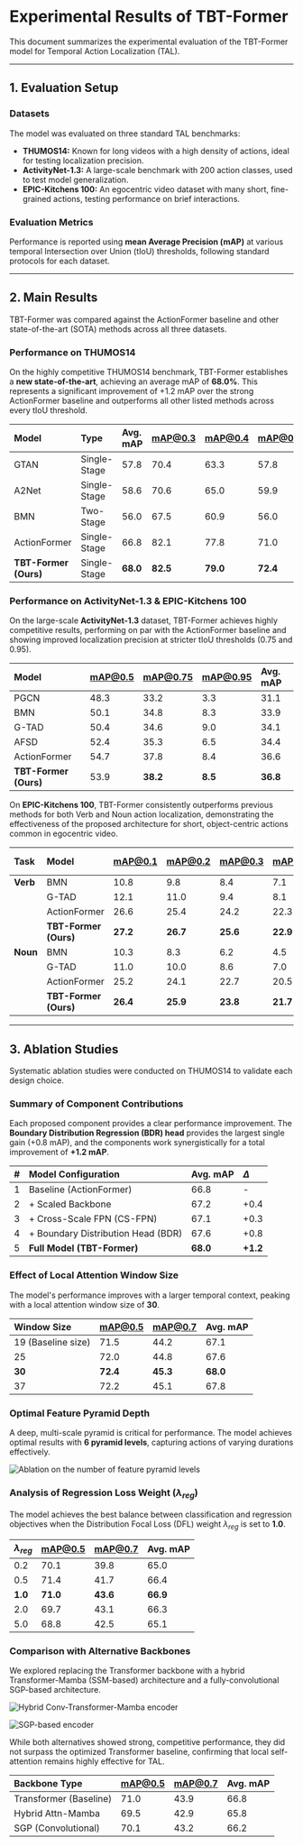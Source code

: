 # Experimental Results of TBT-Former

This document summarizes the experimental evaluation of the TBT-Former model for Temporal Action Localization (TAL).

---

## 1. Evaluation Setup

### Datasets
The model was evaluated on three standard TAL benchmarks:
* **THUMOS14:** Known for long videos with a high density of actions, ideal for testing localization precision.
* **ActivityNet-1.3:** A large-scale benchmark with 200 action classes, used to test model generalization.
* **EPIC-Kitchens 100:** An egocentric video dataset with many short, fine-grained actions, testing performance on brief interactions.

### Evaluation Metrics
Performance is reported using **mean Average Precision (mAP)** at various temporal Intersection over Union (tIoU) thresholds, following standard protocols for each dataset.

---

## 2. Main Results

TBT-Former was compared against the ActionFormer baseline and other state-of-the-art (SOTA) methods across all three datasets.

### Performance on THUMOS14
On the highly competitive THUMOS14 benchmark, TBT-Former establishes a **new state-of-the-art**, achieving an average mAP of **68.0%**. This represents a significant improvement of +1.2 mAP over the strong ActionFormer baseline and outperforms all other listed methods across every tIoU threshold.

| Model | Type | Avg. mAP | mAP@0.3 | mAP@0.4 | mAP@0.5 | mAP@0.6 | mAP@0.7 |
| :--- | :--- | :--- | :--- | :--- | :--- | :--- | :--- |
| GTAN | Single-Stage | 57.8 | 70.4 | 63.3 | 57.8 | 47.2 | 33.5 |
| A2Net | Single-Stage | 58.6 | 70.6 | 65.0 | 59.9 | 51.3 | 37.5 |
| BMN | Two-Stage | 56.0 | 67.5 | 60.9 | 56.0 | 47.4 | 34.9 |
| ActionFormer | Single-Stage | 66.8 | 82.1 | 77.8 | 71.0 | 59.4 | 43.9 |
| **TBT-Former (Ours)** | Single-Stage | **68.0** | **82.5** | **79.0** | **72.4** | **60.6** | **45.3** |

### Performance on ActivityNet-1.3 & EPIC-Kitchens 100
On the large-scale **ActivityNet-1.3** dataset, TBT-Former achieves highly competitive results, performing on par with the ActionFormer baseline and showing improved localization precision at stricter tIoU thresholds (0.75 and 0.95).

| Model | mAP@0.5 | mAP@0.75 | mAP@0.95 | Avg. mAP |
| :--- | :--- | :--- | :--- | :--- |
| PGCN | 48.3 | 33.2 | 3.3 | 31.1 |
| BMN | 50.1 | 34.8 | 8.3 | 33.9 |
| G-TAD | 50.4 | 34.6 | 9.0 | 34.1 |
| AFSD | 52.4 | 35.3 | 6.5 | 34.4 |
| ActionFormer | 54.7 | 37.8 | 8.4 | 36.6 |
| **TBT-Former (Ours)** | 53.9 | **38.2** | **8.5** | **36.8** |

On **EPIC-Kitchens 100**, TBT-Former consistently outperforms previous methods for both Verb and Noun action localization, demonstrating the effectiveness of the proposed architecture for short, object-centric actions common in egocentric video.

| Task | Model | mAP@0.1 | mAP@0.2 | mAP@0.3 | mAP@0.4 | mAP@0.5 | Avg. mAP |
| :--- | :--- | :--- | :--- | :--- | :--- | :--- | :--- |
| **Verb** | BMN | 10.8 | 9.8 | 8.4 | 7.1 | 5.6 | 8.4 |
| | G-TAD | 12.1 | 11.0 | 9.4 | 8.1 | 6.5 | 9.4 |
| | ActionFormer | 26.6 | 25.4 | 24.2 | 22.3 | 19.1 | 23.5 |
| | **TBT-Former (Ours)** | **27.2** | **26.7** | **25.6** | **22.9** | **20.1** | **24.5** |
| **Noun** | BMN | 10.3 | 8.3 | 6.2 | 4.5 | 3.4 | 6.5 |
| | G-TAD | 11.0 | 10.0 | 8.6 | 7.0 | 5.4 | 8.4 |
| | ActionFormer | 25.2 | 24.1 | 22.7 | 20.5 | 17.0 | 21.9 |
| | **TBT-Former (Ours)** | **26.4** | **25.9** | **23.8** | **21.7** | **17.9** | **23.1** |

---

## 3. Ablation Studies

Systematic ablation studies were conducted on THUMOS14 to validate each design choice.

### Summary of Component Contributions
Each proposed component provides a clear performance improvement. The **Boundary Distribution Regression (BDR) head** provides the largest single gain (+0.8 mAP), and the components work synergistically for a total improvement of **+1.2 mAP**.

| \# | Model Configuration | Avg. mAP | $\Delta$ |
| :- | :--- | :--- | :--- |
| 1 | Baseline (ActionFormer) | 66.8 | - |
| 2 | + Scaled Backbone | 67.2 | +0.4 |
| 3 | + Cross-Scale FPN (CS-FPN) | 67.1 | +0.3 |
| 4 | + Boundary Distribution Head (BDR) | 67.6 | +0.8 |
| 5 | **Full Model (TBT-Former)** | **68.0** | **+1.2** |

### Effect of Local Attention Window Size
The model's performance improves with a larger temporal context, peaking with a local attention window size of **30**.

| Window Size | mAP@0.5 | mAP@0.7 | Avg. mAP |
| :--- | :--- | :--- | :--- |
| 19 (Baseline size) | 71.5 | 44.2 | 67.1 |
| 25 | 72.0 | 44.8 | 67.6 |
| **30** | **72.4** | **45.3** | **68.0** |
| 37 | 72.2 | 45.1 | 67.8 |

### Optimal Feature Pyramid Depth
A deep, multi-scale pyramid is critical for performance. The model achieves optimal results with **6 pyramid levels**, capturing actions of varying durations effectively.

![Ablation on the number of feature pyramid levels](../assets/vis.png)

### Analysis of Regression Loss Weight ($\lambda_{reg}$)
The model achieves the best balance between classification and regression objectives when the Distribution Focal Loss (DFL) weight $\lambda_{reg}$ is set to **1.0**.

| $\lambda_{reg}$ | mAP@0.5 | mAP@0.7 | Avg. mAP |
| :--- | :--- | :--- | :--- |
| 0.2 | 70.1 | 39.8 | 65.0 |
| 0.5 | 71.4 | 41.7 | 66.4 |
| **1.0** | **71.0** | **43.6** | **66.9** |
| 2.0 | 69.7 | 43.1 | 66.3 |
| 5.0 | 68.8 | 42.5 | 65.1 |

### Comparison with Alternative Backbones
We explored replacing the Transformer backbone with a hybrid Transformer-Mamba (SSM-based) architecture and a fully-convolutional SGP-based architecture. 

![Hybrid Conv-Transformer-Mamba encoder](../assets/Mamba_archite.png)

![SGP-based encoder](../assets/SGP.png)

While both alternatives showed strong, competitive performance, they did not surpass the optimized Transformer baseline, confirming that local self-attention remains highly effective for TAL.

| Backbone Type | mAP@0.5 | mAP@0.7 | Avg. mAP |
| :--- | :--- | :--- | :--- |
| Transformer (Baseline) | 71.0 | 43.9 | 66.8 |
| Hybrid Attn-Mamba | 69.5 | 42.9 | 65.8 |
| SGP (Convolutional) | 70.1 | 43.2 | 66.2 |